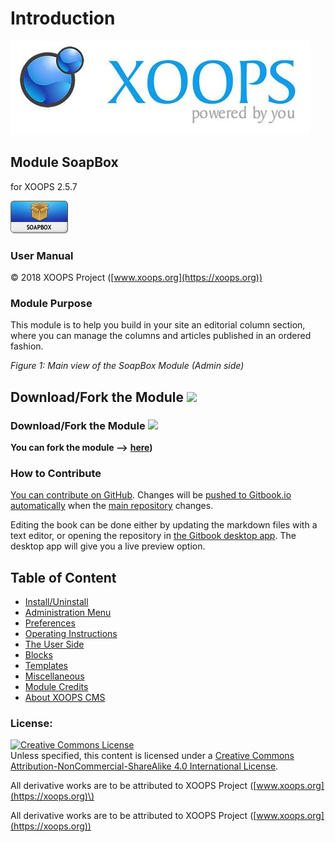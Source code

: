 # Introduction

![logoXoops.jpg](.gitbook/assets/logoxoops.jpg)

## Module SoapBox

for XOOPS 2.5.7
      
![logoModule.png](.gitbook/assets/logomodule.png)
            
### User Manual

© 2018 XOOPS Project ([www.xoops.org](https://xoops.org))    

### Module Purpose

This module is to help you build in your site an editorial column section, where you can manage the columns and articles published in an ordered fashion. 

 _Figure 1: Main view of the SoapBox Module \(Admin side\)_

## Download/Fork the Module ![](https://xoops.org/images/forkit.png) 

### Download/Fork the Module ![](https://xoops.org/images/forkit.png)

**You can fork the module --&gt;** [**here**](https://github.com/XoopsModules25x/soapbox)**\)**

### How to Contribute

[You can contribute on GitHub](https://github.com/XoopsDocs/soapbox-tutorial). Changes will be [pushed to Gitbook.io automatically](https://www.gitbook.com/book/xoops/soapbox-tutorial/activity) when the [main repository](https://github.com/XoopsDocs/soapbox-tutorial) changes.

Editing the book can be done either by updating the markdown files with a text editor, or opening the repository in [the Gitbook desktop app](https://github.com/GitbookIO/editor/blob/master/README.md). The desktop app will give you a live preview option.

## Table of Content

* [Install/Uninstall](install-uninstall.md)
* [Administration Menu](administration-menu.md)
* [Preferences](preferences.md)
* [Operating Instructions](operating-instructions.md)
* [The User Side](the-user-side.md)
* [Blocks](blocks.md)
* [Templates](templates.md)
* [Miscellaneous](other.md) 
* [Module Credits](module-credits.md)
* [About XOOPS CMS](about-xoops-cms.md)

### License:

[![Creative Commons License](https://i.creativecommons.org/l/by-nc-sa/4.0/88x31.png)](http://creativecommons.org/licenses/by-nc-sa/4.0/)  
Unless specified, this content is licensed under a [Creative Commons Attribution-NonCommercial-ShareAlike 4.0 International License](http://creativecommons.org/licenses/by-nc-sa/4.0/).

All derivative works are to be attributed to XOOPS Project \([www.xoops.org](https://xoops.org)\)

All derivative works are to be attributed to XOOPS Project ([www.xoops.org](https://xoops.org))
